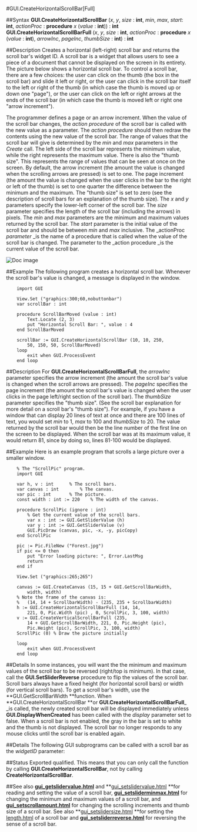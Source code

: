 
#GUI.CreateHorizontalScrollBar[Full]

##Syntax
**GUI.CreateHorizontalScrollBar** (_x_, _y_, _size_ : **int**,    _min_, _max_, _start_: **int**, _actionProc_ : **procedure** _x_ (_value_ : **int**)) : **int**
**GUI.CreateHorizontalScrollBarFull** (_x_, _y_, _size_ : **int**,    _actionProc_ : **procedure** _x_ (_value_ : **int**),    _arrowInc_, _pageInc_, _thumbSize_ : **int**) : **int**



##Description
Creates a horizontal (left-right) scroll bar and returns the scroll bar's widget ID. 
A scroll bar is a widget that allows users to see a piece of a document that cannot be displayed on the screen in its entirety. The picture below shows a horizontal scroll bar. To control a scroll bar, there are a few choices: the user can click on the thumb (the box in the scroll bar) and slide it left or right, or the user can click in the scroll bar itself to the left or right of the thumb (in which case the thumb is moved up or down one "page"), or the user can click on the left or right arrows at the ends of the scroll bar (in which case the thumb is moved left or right one "arrow increment"). 

The programmer defines a page or an arrow increment. When the value of the scroll bar changes, the _action procedure_ of the scroll bar is called with the new value as a parameter. The _action procedure_ should then redraw the contents using the new value of the scroll bar.
The range of values that the scroll bar will give is determined by the _min_ and _max_ parameters in the _Create_ call. The left side of the scroll bar represents the minimum value, while the right represents the maximum value. There is also the "thumb size". This represents the range of values that can be seen at once on the screen.
By default, the arrow increment (the amount the value is changed when the scrolling arrows are pressed) is set to one. The page increment (the amount the value is changed when the user clicks in the bar to the right or left of the thumb) is set to one quarter the difference between the minimum and the maximum. The "thumb size" is set to zero (see the description of scroll bars for an explanation of the thumb size).
The _x_ and _y_ parameters specify the lower-left corner of the scroll bar. The _size_ parameter specifies the length of the scroll bar (including the arrows) in pixels. The _min_ and _max_ parameters are the minimum and maximum values returned by the scroll bar. The _start_ parameter is the initial value of the scroll bar and should be between _min_ and _max_ inclusive. The _actionProc _parameter_ _is the name of a procedure that is called when the value of the scroll bar is changed. The parameter to the _action procedure _is the current value of the scroll bar.

![Doc image](gui_createhorizontalscrollbar_full01.gif)


##Example
The following program creates a horizontal scroll bar. Whenever the scroll bar's value is changed, a message is displayed in the window.



        import GUI 
        
        View.Set ("graphics:300;60,nobuttonbar") 
        var scrollBar : int
        
        procedure ScrollBarMoved (value : int)
            Text.Locate (2, 3)
            put "Horizontal Scroll Bar: ", value : 4
        end ScrollBarMoved
        
        scrollBar := GUI.CreateHorizontalScrollBar (10, 10, 250,
            50, 150, 50, ScrollBarMoved)
        loop
            exit when GUI.ProcessEvent
        end loop
##Description
For **GUI.CreateHorizontalScrollBarFull**, the _arrowInc_ parameter specifies the arrow increment (the amount the scroll bar's value is changed when the scroll arrows are pressed). The _pageInc_ specifies the page increment (the amount the scroll bar's value is changed when the user clicks in the page left/right section of the scroll bar). The _thumbSize_ parameter specifies the "thumb size". (See the scroll bar explanation for more detail on a scroll bar's "thumb size").
For example, if you have a window that can display 20 lines of text at once and there are 100 lines of text, you would set _min_ to 1, _max_ to 100 and _thumbSize_ to 20. The value returned by the scroll bar would then be the line number of the first line on the screen to be displayed. When the scroll bar was at its maximum value, it would return 81, since by doing so, lines 81-100 would be displayed. 



##Example
Here is an example program that scrolls a large picture over a smaller window.



        % The "ScrollPic" program.
        import GUI
        
        var h, v : int      % The scroll bars.
        var canvas : int        % The canvas.
        var pic : int       % The picture.
        const width : int := 220    % The width of the canvas.
        
        procedure ScrollPic (ignore : int)
            % Get the current value of the scroll bars.
            var x : int := GUI.GetSliderValue (h)
            var y : int := GUI.GetSliderValue (v)
            GUI.PicDraw (canvas, pic, -x, -y, picCopy)
        end ScrollPic
        
        pic := Pic.FileNew ("Forest.jpg")
        if pic <= 0 then
            put "Error loading picture: ", Error.LastMsg
            return
        end if
        
        View.Set ("graphics:265;265")
        
        canvas := GUI.CreateCanvas (15, 15 + GUI.GetScrollBarWidth, 
            width, width)
        % Note the frame of the canvas is:
        %   (14, 14 + ScrollbarWidth) - (235, 235 + ScrollbarWidth)
        h := GUI.CreateHorizontalScrollBarFull (14, 14,
            221, 0, Pic.Width (pic) , 0, ScrollPic, 3, 100, width)
        v := GUI.CreateVerticalScrollBarFull (235, 
            14 + GUI.GetScrollBarWidth, 221, 0, Pic.Height (pic), 
            Pic.Height (pic), ScrollPic, 3, 100, width)
        ScrollPic (0) % Draw the picture initially

        loop
            exit when GUI.ProcessEvent
        end loop
##Details
In some instances, you will want the the minimum and maximum values of the scroll bar to be reversed (right/top is minimum). In that case, call the **GUI.SetSliderReverse** procedure to flip the values of the scroll bar.
Scroll bars always have a fixed height (for horizontal scroll bars) or width (for vertical scroll bars). To get a scroll bar's width, use the **GUI.GetScrollBarWidth **function. 
When **GUI.CreateHorizontalScrollBar **or **GUI.CreateHorizontalScrollBarFull**_ _is called, the newly created scroll bar will be displayed immediately unless **GUI.DisplayWhenCreated** has been called with the _display_ parameter set to false. 
When a scroll bar is not enabled, the gray in the bar is set to white and the thumb is not displayed. The scroll bar no longer responds to any mouse clicks until the scroll bar is enabled again.



##Details
The following GUI subprograms can be called with a scroll bar as the _widgetID_ parameter:






##Status
Exported qualified.
This means that you can only call the function by calling **GUI.CreateHorizontalScrollBar**, not by calling **CreateHorizontalScrollBar**.



##See also
**[gui_getslidervalue.html](GUI.GetSliderValue)** and **[gui_setslidervalue.html](GUI.SetSliderValue) **for reading and setting the value of a scroll bar, **[gui_setsliderminmax.html](GUI.SetSliderMinMax)** for changing the minimum and maximum values of a scroll bar, and **[gui_setscrollamount.html](GUI.SetScrollAmount)** for changing the scrolling increments and thumb size of a scroll bar. See also **[gui_setslidersize.html](GUI.SetSliderSize) **for setting the [length.html](length) of a scroll bar and **[gui_setsliderreverse.html](GUI.SetSliderReverse)** for reversing the sense of a scroll bar.



